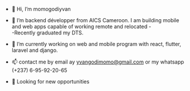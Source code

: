 - 👋 Hi, I’m momogodiyvan
- 👀 I’m backend développer from AICS Cameroon. I am building mobile and web apps capable of working remote and relocated  -   
 -Recently graduated my DTS.

- 🌱 I’m currently working on web and mobile program with react, flutter, laravel and django.
- 📫 contact me by email ay yvangodimomo@gmail.com or my whatsapp (+237) 6-95-92-20-65
- 💼 Looking for new opportunities


<!---
momogodi2000/momogodi2000 is a ✨ special ✨ repository because its `README.md` (this file) appears on your GitHub profile.
You can click the Preview link to take a look at your changes.
--->
